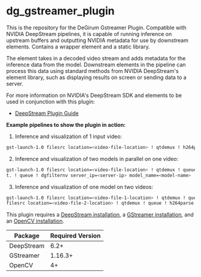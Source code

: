 # dg_gstreamer_plugin
This is the repository for the DeGirum Gstreamer Plugin.
Compatible with NVIDIA DeepStream pipelines, it is capable of running inference on upstream buffers and outputting NVIDIA metadata for use by downstream elements. Contains a wrapper element and a static library.

The element takes in a decoded video stream and adds metadata for the inference data from the model. Downstream elements in the pipeline can process this data using standard methods from NVIDIA DeepStream's element library, such as displaying results on screen or sending data to a server.

For more information on NVIDIA's DeepStream SDK and elements to be used in conjunction with this plugin:
- [DeepStream Plugin Guide]

**Example pipelines to show the plugin in action:**
1. Inference and visualization of 1 input video: 
```sh
gst-launch-1.0 filesrc location=<video-file-location> ! qtdemux ! h264parse ! nvv4l2decoder enable-max-performance=1 ! m.sink_0 nvstreammux name=m batch-size=1 width=1920 height=1080 ! dgfilternv server_ip=<server-ip> model_name=<model-name> ! nvvideoconvert ! nvdsosd ! nvegltransform ! nveglglessink
```

2. Inference and visualization of two models in parallel on one video:
```sh
gst-launch-1.0 filesrc location=<video-file-location> ! qtdemux ! queue ! h264parse ! nvv4l2decoder enable-max-performance=1 ! m.sink_0 nvstreammux name=m batch-size=1 width=1920 height=1080 ! tee name=t ! queue ! dgfilternv server_ip=<server-ip> model_name=<model-name> ! queue ! mix.sink_0 nvstreammux name=mix batch-size=1 width=1920 height=1080 ! nvvideoconvert ! nvdsosd process-mode=1 ! nvegltransform ! nveglglessink sync=false \
t. ! queue ! dgfilternv server_ip=<server-ip> model_name=<model-name> ! queue ! mix.sink_1
```
3. Inference and visualization of one model on two videos:
```sh
gst-launch-1.0 filesrc location=<video-file-1-location> ! qtdemux ! queue ! h264parse ! nvv4l2decoder enable-max-performance=1 ! queue ! m.sink_0 nvstreammux name=m batch-size=2 width=1920 height=1080 ! dgfilternv server_ip=<server-ip> model_name=<model-name> ! nvmultistreamtiler width=1920 height=1080 buffer-pool-size=4 ! queue ! nvdsosd process-mode=1 ! nvegltransform ! nveglglessink \
filesrc location=<video-file-2-location> ! qtdemux ! queue ! h264parse ! nvv4l2decoder enable-max-performance=1 ! queue ! m.sink_1
```
This plugin requires a [DeepStream installation], a [GStreamer installation], and an [OpenCV installation].

| Package | Required Version |
| ------ | ------ |
| DeepStream | 6.2+ |
| GStreamer | 1.16.3+ |
| OpenCV | 4+ |


[DeepStream Plugin Guide]:<https://docs.nvidia.com/metropolis/deepstream/dev-guide/text/DS_plugin_Intro.html>
[DeepStream installation]:<https://docs.nvidia.com/metropolis/deepstream/dev-guide/text/DS_Quickstart.html>
[GStreamer installation]:<https://gstreamer.freedesktop.org/documentation/installing/index.html>
[OpenCV installation]:<https://docs.opencv.org/4.x/d7/d9f/tutorial_linux_install.html>
